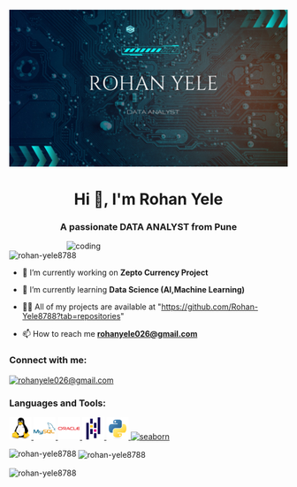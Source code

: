 ![logo](https://github.com/Rohan-Yele8788/Rohan-Yele8788/blob/main/Github%20Banner.jpg)
<h1 align="center">Hi 👋, I'm Rohan Yele</h1>
<h3 align="center">A passionate DATA ANALYST from Pune</h3>
<img align="right"alt="coding"width="400" src="https://camo.githubusercontent.com/2366b34bb903c09617990fb5fff4622f3e941349e846ddb7e73df872a9d21233/68747470733a2f2f63646e2e6472696262626c652e636f6d2f75736572732f3733303730332f73637265656e73686f74732f363538313234332f6176656e746f2e676966">

<p align="left"> <img src="https://komarev.com/ghpvc/?username=rohan-yele8788&label=Profile%20views&color=0e75b6&style=flat" alt="rohan-yele8788" /> </p>

- 🔭 I’m currently working on **Zepto Currency Project**

- 🌱 I’m currently learning **Data Science (AI,Machine Learning)**

- 👨‍💻 All of my projects are available at  "https://github.com/Rohan-Yele8788?tab=repositories" 

- 📫 How to reach me **rohanyele026@gmail.com**

<h3 align="left">Connect with me:</h3>
<p align="left">
<a href="https://linkedin.com/in/rohanyele026@gmail.com" target="blank"><img align="center" src="https://raw.githubusercontent.com/rahuldkjain/github-profile-readme-generator/master/src/images/icons/Social/linked-in-alt.svg" alt="rohanyele026@gmail.com" height="30" width="40" /></a>
</p>

<h3 align="left">Languages and Tools:</h3>
<p align="left"> <a href="https://www.linux.org/" target="_blank" rel="noreferrer"> <img src="https://raw.githubusercontent.com/devicons/devicon/master/icons/linux/linux-original.svg" alt="linux" width="40" height="40"/> </a> <a href="https://www.mysql.com/" target="_blank" rel="noreferrer"> <img src="https://raw.githubusercontent.com/devicons/devicon/master/icons/mysql/mysql-original-wordmark.svg" alt="mysql" width="40" height="40"/> </a> <a href="https://www.oracle.com/" target="_blank" rel="noreferrer"> <img src="https://raw.githubusercontent.com/devicons/devicon/master/icons/oracle/oracle-original.svg" alt="oracle" width="40" height="40"/> </a> <a href="https://pandas.pydata.org/" target="_blank" rel="noreferrer"> <img src="https://raw.githubusercontent.com/devicons/devicon/2ae2a900d2f041da66e950e4d48052658d850630/icons/pandas/pandas-original.svg" alt="pandas" width="40" height="40"/> </a> <a href="https://www.python.org" target="_blank" rel="noreferrer"> <img src="https://raw.githubusercontent.com/devicons/devicon/master/icons/python/python-original.svg" alt="python" width="40" height="40"/> </a> <a href="https://seaborn.pydata.org/" target="_blank" rel="noreferrer"> <img src="https://seaborn.pydata.org/_images/logo-mark-lightbg.svg" alt="seaborn" width="40" height="40"/> </a> </p>

<p><img align="left" src="https://github-readme-stats.vercel.app/api/top-langs?username=rohan-yele8788&show_icons=true&locale=en&layout=compact" alt="rohan-yele8788" /></p>

<p>&nbsp;<img align="center" src="https://github-readme-stats.vercel.app/api?username=rohan-yele8788&show_icons=true&locale=en" alt="rohan-yele8788" /></p>

<p><img align="center" src="https://github-readme-streak-stats.herokuapp.com/?user=rohan-yele8788&" alt="rohan-yele8788" /></p>
